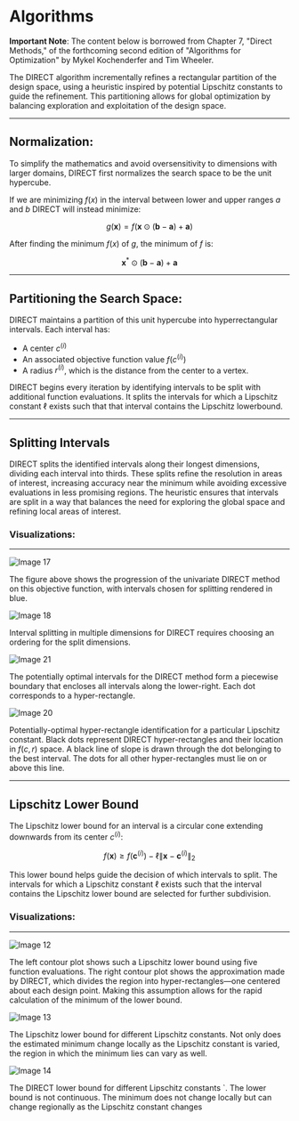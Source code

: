 # Algorithms  
**Important Note**: The content below is borrowed from Chapter 7, "Direct Methods," of the forthcoming second edition of "Algorithms for Optimization" by Mykel Kochenderfer and Tim Wheeler.

The DIRECT algorithm incrementally refines a rectangular partition of the design space, using a heuristic inspired by potential Lipschitz constants to guide the refinement. This partitioning allows for global optimization by balancing exploration and exploitation of the design space. 

---

## Normalization:

To simplify the mathematics and avoid oversensitivity to dimensions with larger domains, DIRECT first normalizes the search space to be the unit hypercube.

If we are minimizing $f(x)$ in the interval between lower and upper ranges $a$ and $b$ DIRECT will instead minimize:

```math
g(\mathbf{x}) = f(\mathbf{x} \odot (\mathbf{b} - \mathbf{a}) + \mathbf{a})
```

After finding the minimum $f(x)$ of $g$, the minimum of $f$ is:

```math
\mathbf{x}^* \odot (\mathbf{b} - \mathbf{a}) + \mathbf{a}
```

---

## Partitioning the Search Space:
DIRECT maintains a partition of this unit hypercube into hyperrectangular intervals. Each interval has:

- A center $c^{(i)}$
- An associated objective function value $f(c^{(i)})$
- A radius $r^{(i)}$, which is the distance from the center to a vertex.

DIRECT begins every iteration by identifying intervals to be split with additional function evaluations. It splits the intervals for which a Lipschitz constant $\ell$ exists such that that interval contains the Lipschitz lowerbound.

---

## Splitting Intervals

DIRECT splits the identified intervals along their longest dimensions, dividing each interval into thirds. These splits refine the resolution in areas of interest, increasing accuracy near the minimum while avoiding excessive evaluations in less promising regions. The heuristic ensures that intervals are split in a way that balances the need for exploring the global space and refining local areas of interest.

### Visualizations: 
---

![Image 17](assets/page_17.svg)

The figure above shows the progression of the univariate DIRECT method on this objective function, with intervals chosen for splitting rendered in blue.

![Image 18](assets/page_18.svg)

Interval splitting in multiple dimensions for DIRECT requires choosing an ordering for the split dimensions.

![Image 21](assets/page_21.svg)

The potentially optimal intervals for the DIRECT method form a piecewise boundary that encloses all intervals along the lower-right. Each dot corresponds to a hyper-rectangle.

![Image 20](assets/page_20.svg)

Potentially-optimal hyper-rectangle identification for a particular Lipschitz constant. Black dots represent DIRECT hyper-rectangles and their location in $f(c,r)$ space. A black line of slope is drawn through the dot belonging to the best interval. The dots for all other hyper-rectangles
must lie on or above this line.

---

## Lipschitz Lower Bound

The Lipschitz lower bound for an interval is a circular cone extending downwards from its center $c^{(i)}$:

```math
f(\mathbf{x}) \geq f(\mathbf{c}^{(i)}) - \ell \|\mathbf{x} - \mathbf{c}^{(i)}\|_2
```

This lower bound helps guide the decision of which intervals to split. The intervals for which a Lipschitz constant $\ell$ exists such that the interval contains the Lipschitz lower bound are selected for further subdivision.

### Visualizations: 
---
![Image 12](assets/page_12.svg)

The left contour plot shows such a Lipschitz lower bound using five function evaluations. The right contour plot shows the approximation made by DIRECT, which divides the region into hyper-rectangles—one centered
about each design point. Making this assumption allows for the rapid calculation of the minimum of the lower bound.


![Image 13](assets/page_13.svg)

The Lipschitz lower bound for different Lipschitz constants. Not only does the estimated minimum change locally as the Lipschitz constant is varied, the region in which the minimum lies can vary as well.


![Image 14](assets/page_14.svg)

The DIRECT lower bound for different Lipschitz constants `. The lower bound is not continuous. The minimum does not change locally but can change regionally as the Lipschitz constant changes


